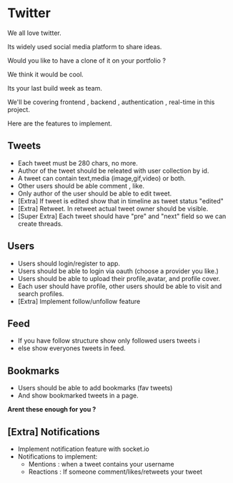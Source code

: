 # Twitter

We all love twitter. 

Its widely used social media platform to share ideas.

Would you like to have a clone of it on your portfolio  ?

We think it would be cool. 

Its your last build week as team.

We'll be covering frontend , backend , authentication , real-time in this project.

Here are  the features to implement.


## Tweets

- Each tweet must be 280 chars, no more.
- Author of the tweet should be releated with user collection by id.
- A tweet can contain text,media (image,gif,video) or both.
- Other users should be able comment , like.
-  Only author of the user should be able to edit tweet.
- [Extra] If tweet is edited show that in timeline as tweet status "edited"
- [Extra] Retweet. In retweet actual tweet owner should be visible.
- [Super Extra] Each tweet should have "pre"  and "next" field so we can create threads.


## Users

- Users should login/register to app.
- Users should be able to login via oauth (choose a provider you like.)
- Users should be able to upload their profile,avatar, and profile cover.
- Each user should have profile, other users should be able to visit and search profiles.
- [Extra] Implement follow/unfollow feature

## Feed


- If you have follow structure show only followed users tweets i
- else show everyones tweets in feed.


## Bookmarks

- Users should be able to add bookmarks (fav tweets)
- And show bookmarked tweets in a page.



**Arent these enough for you ?**

## [Extra] Notifications

- Implement notification feature with socket.io
- Notifications to implement:
	- Mentions : when a tweet contains your username 
	- Reactions : If someone comment/likes/retweets your tweet 





